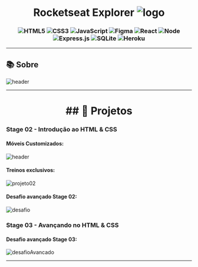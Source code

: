 
<h1 align="center">
   Rocketseat Explorer <img alt="logo" src="https://github.com/DaianedaRosa/ExploreFullStack_Rocketseat/assets/93106370/16bcd9d1-b7d5-4282-80fd-971b2b6277ad">
</h1>


<h3 align="center">

![HTML5](https://img.shields.io/badge/HTML5-E34F26?style=flat&logo=html5&logoColor=white) ![CSS3](https://img.shields.io/badge/CSS3-1572B6?style=flat&logo=css3&logoColor=white) ![JavaScript](https://img.shields.io/badge/JavaScript-F7DF1E?style=flat&logo=javascript&logoColor=black) ![Figma](https://img.shields.io/badge/-Figma-060606?style=flat&logo=Figma) ![React](https://img.shields.io/badge/React-20232A?style=flat&logo=react&logoColor=61DAFB)
![Node](https://img.shields.io/badge/Node.js-339933.svg?style=flat&logo=nodedotjs&logoColor=white) ![Express.js](https://img.shields.io/badge/express.js-%23404d59.svg?style=flat&logo=express&logoColor=%2361DAFB) ![SQLite](https://img.shields.io/badge/SQLite-003B57.svg?style=flat&logo=SQLite&logoColor=white) ![Heroku](https://img.shields.io/badge/Heroku-430098.svg?style=flat&logo=Heroku&logoColor=white)

</h3>

---

<!-- [🏠 Home](https://github.com/savionascimentodev) -->

## 📚 Sobre

<a class="#Sobre"/>

<img alt="header" src="https://github.com/DaianedaRosa/ExploreFullStack_Rocketseat/assets/93106370/0fcf457b-61d2-4270-ac26-2cfc748f598a">

---
<h1 align="center">
  ## 👾 Projetos
</h1>


<a class="projects"></a>

### Stage 02 - Introdução ao HTML & CSS

#### Móveis Customizados:

<img alt="header" src="https://github.com/DaianedaRosa/ExploreFullStack_Rocketseat/assets/93106370/f5be7cf1-2282-486f-824f-678a3ec700d3">

#### Treinos exclusivos:

![projeto02](https://github.com/DaianedaRosa/ExploreFullStack_Rocketseat/assets/93106370/f70b3416-5421-4cbb-9ba1-2bceb62e2042)

#### Desafio avançado Stage 02: 

![desafio](https://github.com/DaianedaRosa/ExploreFullStack_Rocketseat/assets/93106370/26850306-d2af-46d5-8124-60d2dab39189)

### Stage 03 - Avançando no HTML & CSS

#### Desafio avançado Stage 03:

![desafioAvancado](https://github.com/DaianedaRosa/ExploreFullStack_Rocketseat/assets/93106370/5c50f727-7e3d-4be4-9229-5029e5986b66)









---



